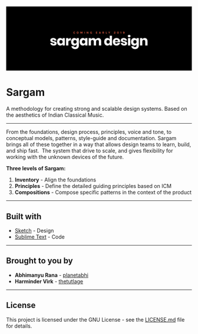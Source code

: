 ![](Help/Images/cover.png)

# Sargam

A methodology for creating strong and scalable design systems. Based on the aesthetics of Indian Classical Music.

-----

From the foundations, design process, principles, voice and tone, to conceptual models, patterns, style-guide and documentation.  Sargam brings all of these together in a way that allows design teams to learn, build, and ship fast. 
The system that drive to scale, and gives flexibility for working with the unknown devices of the future.

**Three levels of Sargam:**
1. **Inventory** - Align the foundations
2. **Principles** - Define the detailed guiding principles based on ICM
3. **Compositions** - Compose specific patterns in the context of the product

-----

## Built with

* [Sketch](https://sketchapp.com/) - Design
* [Sublime Text](https://www.sublimetext.com/) - Code

-----

## Brought to you by

* **Abhimanyu Rana** - [planetabhi](https://github.com/planetabhi)
* **Harminder Virk** - [thetutlage](https://github.com/thetutlage)

-----

## License

This project is licensed under the GNU License - see the [LICENSE.md](SargamDesign/LICENSE) file for details.
